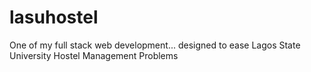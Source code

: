 # lasuhostel
One of my full stack web development... designed to ease Lagos State University Hostel Management Problems
